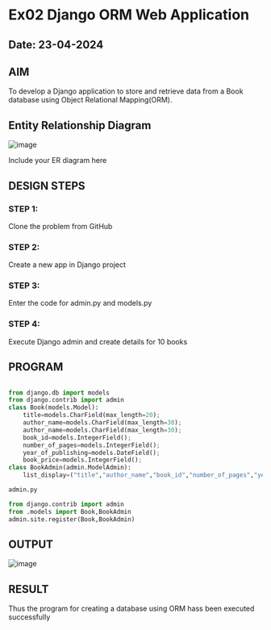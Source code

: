 # Ex02 Django ORM Web Application
## Date: 23-04-2024

## AIM
To develop a Django application to store and retrieve data from a Book database using Object Relational Mapping(ORM).

## Entity Relationship Diagram
![image](https://github.com/TimmapuramYogeeswar/ORM/assets/154494746/896959e4-eda4-41b8-8dc3-6332d6da08d6)

Include your ER diagram here

## DESIGN STEPS

### STEP 1:
Clone the problem from GitHub

### STEP 2:
Create a new app in Django project

### STEP 3:
Enter the code for admin.py and models.py

### STEP 4:
Execute Django admin and create details for 10 books

## PROGRAM


```models.py

from django.db import models
from django.contrib import admin
class Book(models.Model):
    title=models.CharField(max_length=20);
    author_name=models.CharField(max_length=30);
    author_name=models.CharField(max_length=30);
    book_id=models.IntegerField();
    number_of_pages=models.IntegerField();
    year_of_publishing=models.DateField();
    book_price=models.IntegerField();
class BookAdmin(admin.ModelAdmin):
    list_display=("title","author_name","book_id","number_of_pages","year_of_publishing","book_price",);

admin.py

from django.contrib import admin
from .models import Book,BookAdmin
admin.site.register(Book,BookAdmin)

```

## OUTPUT

![image](https://github.com/TimmapuramYogeeswar/ORM/assets/154494746/52b37e91-6e96-4f57-a4aa-a64b29da6282)

## RESULT
Thus the program for creating a database using ORM hass been executed successfully
